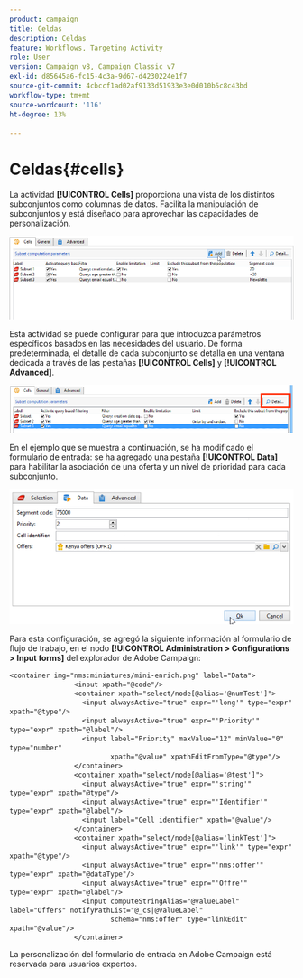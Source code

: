 ```yaml
---
product: campaign
title: Celdas
description: Celdas
feature: Workflows, Targeting Activity
role: User
version: Campaign v8, Campaign Classic v7
exl-id: d85645a6-fc15-4c3a-9d67-d4230224e1f7
source-git-commit: 4cbccf1ad02af9133d51933e3e0d010b5c8c43bd
workflow-type: tm+mt
source-wordcount: '116'
ht-degree: 13%

---
```


# Celdas{#cells}

La actividad **[!UICONTROL Cells]** proporciona una vista de los distintos subconjuntos como columnas de datos. Facilita la manipulación de subconjuntos y está diseñado para aprovechar las capacidades de personalización.

![](assets/wf_split_cells.png)

Esta actividad se puede configurar para que introduzca parámetros específicos basados en las necesidades del usuario. De forma predeterminada, el detalle de cada subconjunto se detalla en una ventana dedicada a través de las pestañas **[!UICONTROL Cells]** y **[!UICONTROL Advanced]**.

![](assets/wf_split_cells_with_customization.png)

En el ejemplo que se muestra a continuación, se ha modificado el formulario de entrada: se ha agregado una pestaña **[!UICONTROL Data]** para habilitar la asociación de una oferta y un nivel de prioridad para cada subconjunto.

![](assets/cells-activity-sample.png)

Para esta configuración, se agregó la siguiente información al formulario de flujo de trabajo, en el nodo **[!UICONTROL Administration > Configurations > Input forms]** del explorador de Adobe Campaign:

```
<container img="nms:miniatures/mini-enrich.png" label="Data">
                <input xpath="@code"/>
                <container xpath="select/node[@alias='@numTest']">
                  <input alwaysActive="true" expr="'long'" type="expr" xpath="@type"/>
                  <input alwaysActive="true" expr="'Priority'" type="expr" xpath="@label"/>
                  <input label="Priority" maxValue="12" minValue="0" type="number"
                         xpath="@value" xpathEditFromType="@type"/>
                </container>
                <container xpath="select/node[@alias='@test']">
                  <input alwaysActive="true" expr="'string'" type="expr" xpath="@type"/>
                  <input alwaysActive="true" expr="'Identifier'" type="expr" xpath="@label"/>
                  <input label="Cell identifier" xpath="@value"/>
                </container>
                <container xpath="select/node[@alias='linkTest']">
                  <input alwaysActive="true" expr="'link'" type="expr" xpath="@type"/>
                  <input alwaysActive="true" expr="'nms:offer'" type="expr" xpath="@dataType"/>
                  <input alwaysActive="true" expr="'Offre'" type="expr" xpath="@label"/>
                  <input computeStringAlias="@valueLabel" label="Offers" notifyPathList="@_cs|@valueLabel"
                         schema="nms:offer" type="linkEdit" xpath="@value"/>
                </container>
```

La personalización del formulario de entrada en Adobe Campaign está reservada para usuarios expertos.